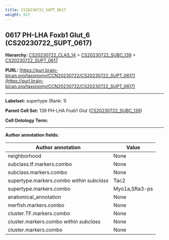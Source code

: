 ```yaml
---
title: CS20230722_SUPT_0617
weight: 617
---
```

## 0617 PH-LHA Foxb1 Glut_6 (CS20230722_SUPT_0617)
<b>Hierarchy: </b>
[CS20230722_CLAS_14](../CS20230722_CLAS_14) >
[CS20230722_SUBC_139](../CS20230722_SUBC_139) >
[CS20230722_SUPT_0617](../CS20230722_SUPT_0617)

**PURL:** [https://purl.brain-bican.org/taxonomy/CCN20230722/CS20230722_SUPT_0617](https://purl.brain-bican.org/taxonomy/CCN20230722/CS20230722_SUPT_0617)

---


**Labelset:** supertype (Rank: 1)

**Parent Cell Set:** 139 PH-LHA Foxb1 Glut ([CS20230722_SUBC_139](../CS20230722_SUBC_139))



**Cell Ontology Term:** 

[MARKER GENES.]: #


---

[TRANSFERRED ANNOTATIONS.]: #


[AUTHOR ANNOTATION FIELDS.]: #


**Author annotation fields:**

| Author annotation | Value |
|-------------------|-------|
|neighborhood|None|
|subclass.tf.markers.combo|None|
|subclass.markers.combo|None|
|supertype.markers.combo _within subclass_|Tac2|
|supertype.markers.combo|Myo1a,Sfta3-ps|
|anatomical_annotation|None|
|merfish.markers.combo|None|
|cluster.TF.markers.combo|None|
|cluster.markers.combo _within subclass_|None|
|cluster.markers.combo|None|
